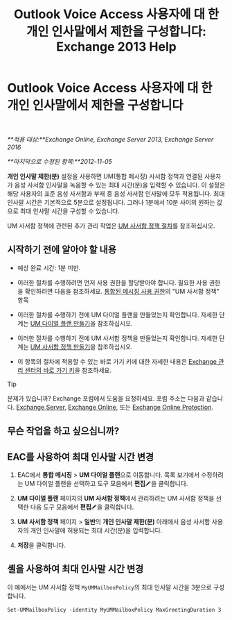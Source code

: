 ﻿---
title: 'Outlook Voice Access 사용자에 대 한 개인 인사말에서 제한을 구성합니다: Exchange 2013 Help'
TOCTitle: Outlook Voice Access 사용자에 대 한 개인 인사말에서 제한을 구성합니다
ms:assetid: d400f250-0f55-45f5-9918-5f1d7819fbdf
ms:mtpsurl: https://technet.microsoft.com/ko-kr/library/Bb201731(v=EXCHG.150)
ms:contentKeyID: 50556089
ms.date: 05/22/2018
mtps_version: v=EXCHG.150
ms.translationtype: MT
---

# Outlook Voice Access 사용자에 대 한 개인 인사말에서 제한을 구성합니다

 

_**적용 대상:**Exchange Online, Exchange Server 2013, Exchange Server 2016_

_**마지막으로 수정된 항목:**2012-11-05_

**개인 인사말 제한(분)** 설정을 사용하면 UM(통합 메시징) 사서함 정책과 연결된 사용자가 음성 사서함 인사말을 녹음할 수 있는 최대 시간(분)을 입력할 수 있습니다. 이 설정은 해당 사용자의 표준 음성 사서함과 부재 중 음성 사서함 인사말에 모두 적용됩니다. 최대 인사말 시간은 기본적으로 5분으로 설정됩니다. 그러나 1분에서 10분 사이의 원하는 값으로 최대 인사말 시간을 구성할 수 있습니다.

UM 사서함 정책에 관련된 추가 관리 작업은 [UM 사서함 정책 절차](um-mailbox-policy-procedures-exchange-2013-help.md)를 참조하십시오.

## 시작하기 전에 알아야 할 내용

  - 예상 완료 시간: 1분 미만.

  - 이러한 절차를 수행하려면 먼저 사용 권한을 할당받아야 합니다. 필요한 사용 권한을 확인하려면 다음을 참조하세요. [통합된 메시징 사용 권한](unified-messaging-permissions-exchange-2013-help.md)의 "UM 사서함 정책" 항목

  - 이러한 절차를 수행하기 전에 UM 다이얼 플랜을 만들었는지 확인합니다. 자세한 단계는 [UM 다이얼 플랜 만들기](create-a-um-dial-plan-exchange-2013-help.md)을 참조하십시오.

  - 이러한 절차를 수행하기 전에 UM 사서함 정책을 만들었는지 확인합니다. 자세한 단계는 [UM 사서함 정책 만들기](create-a-um-mailbox-policy-exchange-2013-help.md)을 참조하십시오.

  - 이 항목의 절차에 적용할 수 있는 바로 가기 키에 대한 자세한 내용은 [Exchange 관리 센터의 바로 가기 키](keyboard-shortcuts-in-the-exchange-admin-center-exchange-online-protection-help.md)을 참조하세요.


> [!TIP]
> 문제가 있습니까? Exchange 포럼에서 도움을 요청하세요. 포럼 주소는 다음과 같습니다. <A href="https://go.microsoft.com/fwlink/p/?linkid=60612">Exchange Server</A>, <A href="https://go.microsoft.com/fwlink/p/?linkid=267542">Exchange Online</A>, 또는 <A href="https://go.microsoft.com/fwlink/p/?linkid=285351">Exchange Online Protection</A>.



## 무슨 작업을 하고 싶으십니까?

## EAC를 사용하여 최대 인사말 시간 변경

1.  EAC에서 **통합 메시징** \> **UM 다이얼 플랜**으로 이동합니다. 목록 보기에서 수정하려는 UM 다이얼 플랜을 선택하고 도구 모음에서 **편집**![편집 아이콘](images/JJ218640.6f53ccb2-1f13-4c02-bea0-30690e6ea71d(EXCHG.150).gif "편집 아이콘")을 클릭합니다.

2.  **UM 다이얼 플랜** 페이지의 **UM 사서함 정책**에서 관리하려는 UM 사서함 정책을 선택한 다음 도구 모음에서 **편집**![편집 아이콘](images/JJ218640.6f53ccb2-1f13-4c02-bea0-30690e6ea71d(EXCHG.150).gif "편집 아이콘")을 클릭합니다.

3.  **UM 사서함 정책** 페이지 \> **일반**의 **개인 인사말 제한(분)** 아래에서 음성 사서함 사용자의 개인 인사말에 허용되는 최대 시간(분)을 입력합니다.

4.  **저장**을 클릭합니다.

## 셸을 사용하여 최대 인사말 시간 변경

이 예에서는 UM 사서함 정책 `MyUMMailboxPolicy`의 최대 인사말 시간을 3분으로 구성합니다.

    Set-UMMailboxPolicy -identity MyUMMailboxPolicy MaxGreetingDuration 3

